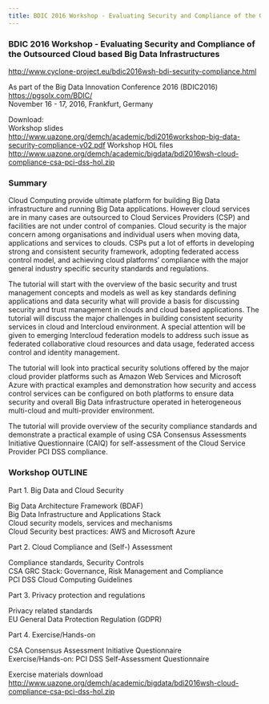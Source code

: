 ```yaml
---
title: BDIC 2016 Workshop - Evaluating Security and Compliance of the Outsourced Cloud based Big Data Infrastructures 
---
```



### BDIC 2016 Workshop - Evaluating Security and Compliance of the Outsourced Cloud based Big Data Infrastructures 

<http://www.cyclone-project.eu/bdic2016wsh-bdi-security-compliance.html>

As part of the Big Data Innovation Conference 2016 (BDIC2016)
<https://pgsolx.com/BDIC/> <br>
November 16 - 17, 2016, Frankfurt, Germany

Download: <br>
Workshop slides  <http://www.uazone.org/demch/academic/bdi2016workshop-big-data-security-compliance-v02.pdf>
Workshop HOL files  <http://www.uazone.org/demch/academic/bigdata/bdi2016wsh-cloud-compliance-csa-pci-dss-hol.zip>

### Summary

Cloud Computing provide ultimate platform for building Big Data infrastructure and running Big Data applications.  However cloud services are in many cases are outsourced to Cloud Services Providers (CSP) and facilities are not under control of companies. Cloud security is the major concern among organisations and individual users when moving data, applications and services to clouds. CSPs put a lot of efforts in developing strong and consistent security framework, adopting federated access control model, and achieving cloud platforms’ compliance with the major general industry specific security standards and regulations.

The tutorial will start with the overview of the basic security and trust management concepts and models as well as key standards defining applications and data security what will provide a basis for discussing security and trust management in clouds and cloud based applications. The tutorial will discuss the major challenges in building consistent security services in cloud and Intercloud environment. A special attention will be given to emerging Intercloud federation models to address such issue as federated collaborative cloud resources and data usage, federated access control and identity management.

The tutorial will look into practical security solutions offered by the major cloud provider platforms such as Amazon Web Services and Microsoft Azure with practical examples and demonstration how security and access control services can be configured on both platforms to ensure data security and overall Big Data infrastructure operated in heterogeneous multi-cloud and multi-provider environment. 

The tutorial will provide overview of the security compliance standards and demonstrate a practical example of using CSA Consensus Assessments Initiative Questionnaire (CAIQ) for self-assessment of the Cloud Service Provider PCI DSS compliance. 


### Workshop OUTLINE

Part 1. Big Data and Cloud Security

Big Data Architecture Framework (BDAF) <br>
Big Data Infrastructure and Applications Stack <br>
Cloud security models, services and mechanisms <br>
Cloud Security best practices: AWS and Microsoft Azure <br>

Part 2. Cloud Compliance and (Self-) Assessment

Compliance standards, Security Controls <br> 
CSA GRC Stack: Governance, Risk Management and Compliance <br> 
PCI DSS Cloud Computing Guidelines <br>

Part 3. Privacy protection and regulations

Privacy related standards <br>
EU General Data Protection Regulation (GDPR)

Part 4. Exercise/Hands-on

CSA Consensus Assessment Initiative Questionnaire <br>
Exercise/Hands-on: PCI DSS Self-Assessment Questionnaire <br>

Exercise materials download  <http://www.uazone.org/demch/academic/bigdata/bdi2016wsh-cloud-compliance-csa-pci-dss-hol.zip>

 

